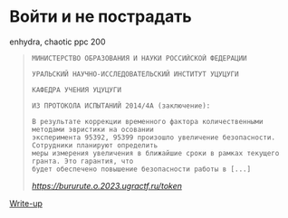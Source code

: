 # Войти и не пострадать

enhydra, chaotic ppc 200

> ```
> МИНИСТЕРСТВО ОБРАЗОВАНИЯ И НАУКИ РОССИЙСКОЙ ФЕДЕРАЦИИ
> 
> УРАЛЬСКИЙ НАУЧНО-ИССЛЕДОВАТЕЛЬСКИЙ ИНСТИТУТ УЦУЦУГИ
> 
> КАФЕДРА УЧЕНИЯ УЦУЦУГИ
> 
> ИЗ ПРОТОКОЛА ИСПЫТАНИЙ 2014/4А (заключение):
> 
> В результате коррекции временного фактора количественными методами эвристики на осовании
> эксперимента 95392, 95399 произошло увеличение безопасности. Сотрудники планируют определить
> меры измерения увеличения в ближайшие сроки в рамках текущего гранта. Это гарантия, что
> будет обеспечено повышение безопасности работы в [...]
> ```
>
> *https://bururute.o.2023.ugractf.ru/token*

[Write-up](WRITEUP.md)
